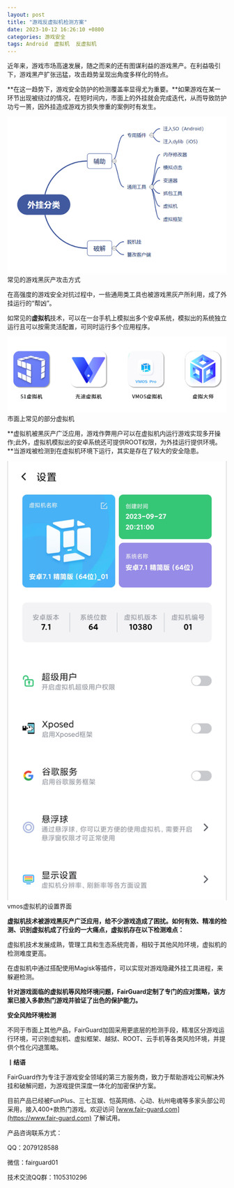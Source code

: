 ```yaml
---
layout: post
title: "游戏反虚拟机检测方案"
date: 2023-10-12 16:26:10 +0800
categories: 游戏安全
tags: Android  虚拟机  反虚拟机
---
```


近年来，游戏市场高速发展，随之而来的还有图谋利益的游戏黑产。在利益吸引下，游戏黑产扩张迅猛，攻击趋势呈现出角度多样化的特点。<!-- more -->  

**在这一趋势下，游戏安全防护的检测覆盖率显得尤为重要。**如果游戏在某一环节出现被绕过的情况，在短时间内，市面上的外挂就会完成迭代，从而导致防护功亏一篑，因外挂造成游戏方损失惨重的案例时有发生。  

![315_21](/assets/res/202103/游戏外挂分类.png)  
常见的游戏黑灰产攻击方式  

在高强度的游戏安全对抗过程中，一些通用类工具也被游戏黑灰产所利用，成了外挂运行的“帮凶”。  

如常见的**虚拟机**技术，可以在一台手机上模拟出多个安卓系统，模拟出的系统独立运行且可以按需灵活配置，可同时运行多个应用程序。  

![315_21](/assets/res/202103/虚拟机种类.png)  
市面上常见的部分虚拟机  

**虚拟机被黑灰产广泛应用，游戏作弊用户可以在虚拟机内运行游戏实现多开操作;此外，虚拟机模拟出的安卓系统还可提供ROOT权限，为外挂运行提供环境。**当游戏被检测到在虚拟机环境下运行，其实是存在了较大的安全隐患。  

![315_21](/assets/res/202103/vmos.png)  
vmos虚拟机的设置界面  

**虚拟机技术被游戏黑灰产广泛应用，给不少游戏造成了困扰。如何有效、精准的检测、识别虚拟机成了行业的一大痛点，虚拟机存在以下检测难点：**  

虚拟机技术发展成熟，管理工具和生态系统完善，相较于其他风险环境，虚拟机的检测难度更高。  

在虚拟机中通过搭配使用Magisk等插件，可以实现对游戏隐藏外挂工具进程，来躲避检测。  

**针对游戏面临的虚拟机等风险环境问题，FairGuard定制了专门的应对策略，该方案已接入多款热门游戏并验证了出色的保护能力。**  

**安全风险环境检测**  

不同于市面上其他产品，FairGuard加固采用更底层的检测手段，精准区分游戏运行环境，可识别虚拟机、虚拟框架、越狱、ROOT、云手机等各类风险环境，并提供个性化闪退策略。  

**丨结语**  

FairGuard作为专注于游戏安全领域的第三方服务商，致力于帮助游戏公司解决外挂和破解问题，为游戏提供深度一体化的加密保护方案。  

目前产品已经被FunPlus、三七互娱、恺英网络、心动、杭州电魂等多家头部公司采用，接入400+款热门游戏。欢迎访问 [www.fair-guard.com](https://www.fair-guard.com) 了解试用。    

产品咨询联系方式：  

QQ：2079128588  

微信：fairguard01  

技术交流QQ群：1105310296  